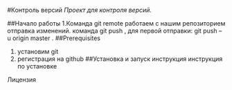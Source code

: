 #Контроль версий
*Проект для контроля версий.*

##Начало работы
1.Команда git remote
работаем с нашим репозиторием
отправка изменений. команда git push , для первой отправки: git push –u origin master .
##Prerequisites
1. установим git
1. регистрация на github
##Установка и запуск
инструкция инструкция по установке

Лицензия